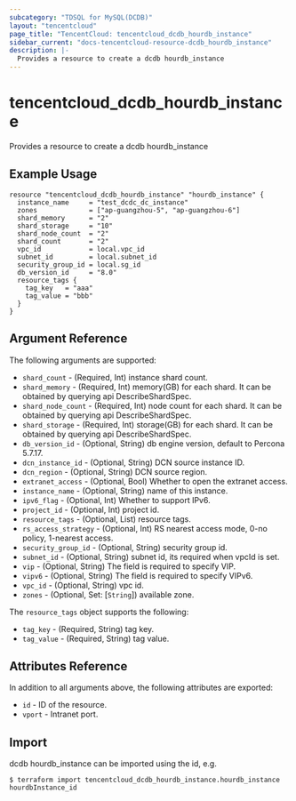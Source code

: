 ```yaml
---
subcategory: "TDSQL for MySQL(DCDB)"
layout: "tencentcloud"
page_title: "TencentCloud: tencentcloud_dcdb_hourdb_instance"
sidebar_current: "docs-tencentcloud-resource-dcdb_hourdb_instance"
description: |-
  Provides a resource to create a dcdb hourdb_instance
---
```


# tencentcloud_dcdb_hourdb_instance

Provides a resource to create a dcdb hourdb_instance

## Example Usage

```hcl
resource "tencentcloud_dcdb_hourdb_instance" "hourdb_instance" {
  instance_name     = "test_dcdc_dc_instance"
  zones             = ["ap-guangzhou-5", "ap-guangzhou-6"]
  shard_memory      = "2"
  shard_storage     = "10"
  shard_node_count  = "2"
  shard_count       = "2"
  vpc_id            = local.vpc_id
  subnet_id         = local.subnet_id
  security_group_id = local.sg_id
  db_version_id     = "8.0"
  resource_tags {
    tag_key   = "aaa"
    tag_value = "bbb"
  }
}
```

## Argument Reference

The following arguments are supported:

* `shard_count` - (Required, Int) instance shard count.
* `shard_memory` - (Required, Int) memory(GB) for each shard. It can be obtained by querying api DescribeShardSpec.
* `shard_node_count` - (Required, Int) node count for each shard. It can be obtained by querying api DescribeShardSpec.
* `shard_storage` - (Required, Int) storage(GB) for each shard. It can be obtained by querying api DescribeShardSpec.
* `db_version_id` - (Optional, String) db engine version, default to Percona 5.7.17.
* `dcn_instance_id` - (Optional, String) DCN source instance ID.
* `dcn_region` - (Optional, String) DCN source region.
* `extranet_access` - (Optional, Bool) Whether to open the extranet access.
* `instance_name` - (Optional, String) name of this instance.
* `ipv6_flag` - (Optional, Int) Whether to support IPv6.
* `project_id` - (Optional, Int) project id.
* `resource_tags` - (Optional, List) resource tags.
* `rs_access_strategy` - (Optional, Int) RS nearest access mode, 0-no policy, 1-nearest access.
* `security_group_id` - (Optional, String) security group id.
* `subnet_id` - (Optional, String) subnet id, its required when vpcId is set.
* `vip` - (Optional, String) The field is required to specify VIP.
* `vipv6` - (Optional, String) The field is required to specify VIPv6.
* `vpc_id` - (Optional, String) vpc id.
* `zones` - (Optional, Set: [`String`]) available zone.

The `resource_tags` object supports the following:

* `tag_key` - (Required, String) tag key.
* `tag_value` - (Required, String) tag value.

## Attributes Reference

In addition to all arguments above, the following attributes are exported:

* `id` - ID of the resource.
* `vport` - Intranet port.


## Import

dcdb hourdb_instance can be imported using the id, e.g.
```
$ terraform import tencentcloud_dcdb_hourdb_instance.hourdb_instance hourdbInstance_id
```

